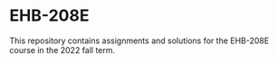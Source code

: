 # EHB-208E
This repository contains assignments and solutions for the EHB-208E course in the 2022 fall term.
